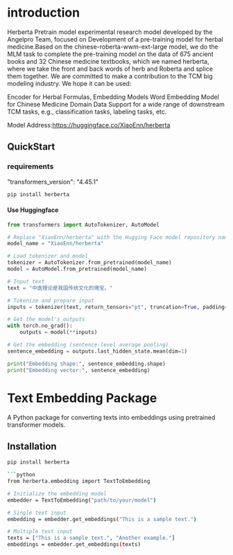 <!--
 * @Date: 2024-12-04 16:54:16
 * @LastEditors: yangyehan 1958944515@qq.com
 * @LastEditTime: 2024-12-04 17:10:31
 * @FilePath: /herberta/README.md
 * @Description: 
-->
# introduction
Herberta Pretrain model experimental research model developed by the Angelpro Team, focused on Development of a pre-training model for herbal medicine.Based on the chinese-roberta-wwm-ext-large model, we do the MLM task to complete the pre-training model on the data of 675 ancient books and 32 Chinese medicine textbooks, which we named herberta, where we take the front and back words of herb and Roberta and splice them together. We are committed to make a contribution to the TCM big modeling industry. We hope it can be used:

Encoder for Herbal Formulas, Embedding Models
Word Embedding Model for Chinese Medicine Domain Data
Support for a wide range of downstream TCM tasks, e.g., classification tasks, labeling tasks, etc.

Model Address:https://huggingface.co/XiaoEnn/herberta



## QuickStart

### requirements
"transformers_version": "4.45.1"
```bash
pip install herberta
```

#### Use Huggingface
```python
from transformers import AutoTokenizer, AutoModel

# Replace "XiaoEnn/herberta" with the Hugging Face model repository name
model_name = "XiaoEnn/herberta"

# Load tokenizer and model
tokenizer = AutoTokenizer.from_pretrained(model_name)
model = AutoModel.from_pretrained(model_name)

# Input text
text = "中医理论是我国传统文化的瑰宝。"

# Tokenize and prepare input
inputs = tokenizer(text, return_tensors="pt", truncation=True, padding="max_length", max_length=128)

# Get the model's outputs
with torch.no_grad():
    outputs = model(**inputs)

# Get the embedding (sentence-level average pooling)
sentence_embedding = outputs.last_hidden_state.mean(dim=1)

print("Embedding shape:", sentence_embedding.shape)
print("Embedding vector:", sentence_embedding)
```



# Text Embedding Package

A Python package for converting texts into embeddings using pretrained transformer models.

## Installation

```bash
pip install herberta

```python
from herberta.embedding import TextToEmbedding

# Initialize the embedding model
embedder = TextToEmbedding("path/to/your/model")

# Single text input
embedding = embedder.get_embeddings("This is a sample text.")

# Multiple text input
texts = ["This is a sample text.", "Another example."]
embeddings = embedder.get_embeddings(texts)
```

